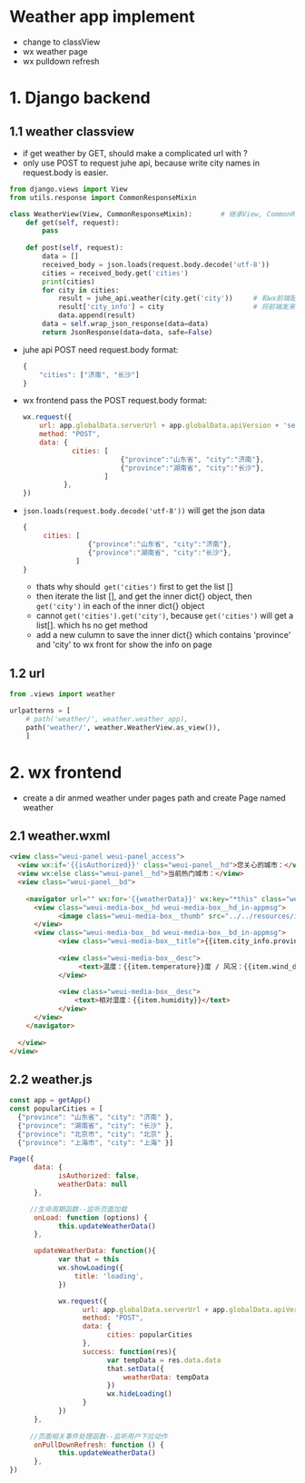 # Weather app implement
- change to classView
- wx weather page
- wx pulldown refresh

# 1. Django backend
## 1.1 weather classview
- if get weather by GET, should make a complicated url with ?
- only use POST to request juhe api, because write city names in request.body is easier.

```python
from django.views import View
from utils.response import CommonResponseMixin

class WeatherView(View, CommonResponseMixin):       # 继承View, CommonResponseMixin两个类
    def get(self, request):
        pass
        
    def post(self, request):
        data = []
        received_body = json.loads(request.body.decode('utf-8'))
        cities = received_body.get('cities')
        print(cities)
        for city in cities:
            result = juhe_api.weather(city.get('city'))     # 和wx前端配合，多一层获取city
            result['city_info'] = city                      # 将前端发来的信息，全部在保存在一个字段，返回回去
            data.append(result)
        data = self.wrap_json_response(data=data)
        return JsonResponse(data=data, safe=False)
```
- juhe api POST need request.body format:
    ```js
    {
        "cities": ["济南", "长沙"]
    }
    ```
- wx frontend pass the POST request.body format:
    ```js
    wx.request({
        url: app.globalData.serverUrl + app.globalData.apiVersion + 'service/weather/',
        method: "POST",
        data: {
                cities: [
                            {"province":"山东省", "city":"济南"},        
                            {"province":"湖南省", "city":"长沙"},
                        ]
              },
    })
    ```
- `json.loads(request.body.decode('utf-8'))` will get the json data
    ```js
    {
         cities: [
                    {"province":"山东省", "city":"济南"},        
                    {"province":"湖南省", "city":"长沙"},
                 ]
    }
    ```
    - thats why should` get('cities')` first to get the list []
    - then iterate the list [], and get the inner dict{} object, then `get('city')` in each of the inner dict{} object
    - cannot `get('cities').get('city')`, because `get('cities')` will get a list[]. which hs no get method
    - add a new culumn to save the inner dict{} which contains 'province' and 'city' to wx front for show the info on page
## 1.2 url
```python
from .views import weather

urlpatterns = [
    # path('weather/', weather.weather_app),
    path('weather/', weather.WeatherView.as_view()),
    ]
```
    
# 2. wx frontend
- create a dir anmed weather under pages path and create Page named weather

## 2.1 weather.wxml
```html
<view class="weui-panel weui-panel_access">
  <view wx:if='{{isAuthorized}}' class="weui-panel__hd">您关心的城市：</view>
  <view wx:else class="weui-panel__hd">当前热门城市：</view>
  <view class="weui-panel__bd">
      
    <navigator url="" wx:for='{{weatherData}}' wx:key="*this" class="weui-media-box weui-media-box_appmsg" hover-class="weui-cell_active">
      <view class="weui-media-box__hd weui-media-box__hd_in-appmsg">
            <image class="weui-media-box__thumb" src="../../resources/icons/weather/sunny.svg" />
      </view>
      <view class="weui-media-box__bd weui-media-box__bd_in-appmsg">
            <view class="weui-media-box__title">{{item.city_info.province}} - {{item.city}}</view>
          
            <view class="weui-media-box__desc">
                 <text>温度：{{item.temperature}}度 / 风况：{{item.wind_direction}} {{item.wind_strength}}</text>
            </view>
          
            <view class="weui-media-box__desc">
                <text>相对湿度：{{item.humidity}}</text>
            </view>
      </view>
    </navigator>
      
  </view>
</view>
```
## 2.2 weather.js
```js
const app = getApp()
const popularCities = [
  {"province": "山东省", "city": "济南" }, 
  {"province": "湖南省", "city": "长沙" }, 
  {"province": "北京市", "city": "北京" },
  {"province": "上海市", "city": "上海" }]

Page({
      data: {
            isAuthorized: false,
            weatherData: null
      },

     //生命周期函数--监听页面加载
      onLoad: function (options) {
            this.updateWeatherData()
      },

      updateWeatherData: function(){
            var that = this
            wx.showLoading({
                title: 'loading',
            })

            wx.request({
                  url: app.globalData.serverUrl + app.globalData.apiVersion + 'service/weather/',
                  method: "POST",
                  data: {
                        cities: popularCities
                  },
                  success: function(res){
                        var tempData = res.data.data
                        that.setData({
                            weatherData: tempData
                        })
                        wx.hideLoading()
                  }
            })
      },
      
     //页面相关事件处理函数--监听用户下拉动作
      onPullDownRefresh: function () {
            this.updateWeatherData()
      },
})
```
    
